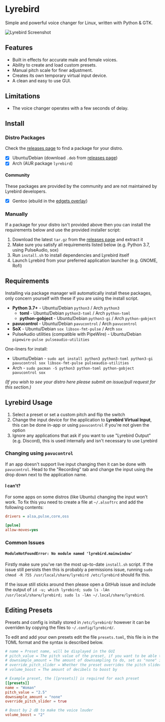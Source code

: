 # Lyrebird

Simple and powerful voice changer for Linux, written with Python & GTK.

![Lyrebird Screenshot](https://raw.githubusercontent.com/lyrebird-voice-changer/lyrebird/master/preview.png)

## Features

- Built in effects for accurate male and female voices.
- Ability to create and load custom presets.
- Manual pitch scale for finer adjustment.
- Creates its own temporary virtual input device.
- A clean and easy to use GUI.

## Limitations

- The voice changer operates with a few seconds of delay.

## Install

### Distro Packages

Check the [releases page](https://github.com/lyrebird-voice-changer/lyrebird/releases) to find a package for your distro.

- [x] Ubuntu/Debian (download `.deb` from [releases page](https://github.com/lyrebird-voice-changer/lyrebird/releases))
- [x] Arch (AUR package `lyrebird`)

#### Community

These packages are provided by the community and are not maintained by Lyrebird developers.

- [x] Gentoo (ebuild in the [edgets overlay](https://github.com/BlueManCZ/edgets/tree/master/media-sound/lyrebird))

### Manually

If a package for your distro isn't provided above then you can install the requirements below and use the provided installer script:

1. Download the latest `tar.gz` from the [releases page](https://github.com/lyrebird-voice-changer/lyrebird/releases) and extract it
2. Make sure you satisfy all requirements listed below (e.g. Python 3.7, using PulseAudio, sox)
3. Run `install.sh` to install dependencies and Lyrebird itself
4. Launch Lyrebird from your preferred application launcher (e.g. GNOME, Rofi)

## Requirements

Installing via package manager will automatically install these packages, only concern yourself with these if you are using the install script.

- **Python 3.7+** - Ubuntu/Debian `python3` / Arch `python3`
    - **toml** - Ubuntu/Debian `python3-toml` / Arch `python-toml`
    - **python-gobject** - Ubuntu/Debian `python3-gi` / Arch `python-gobject`
- **pavucontrol** - Ubuntu/Debian `pavucontrol` / Arch `pavucontrol`
- **SoX** - Ubuntu/Debian `sox libsox-fmt-pulse` / Arch `sox`
- PulseAudio utilities (compatible with PipeWire) - Ubuntu/Debian `pipewire-pulse pulseaudio-utilities`

One-liners for install:

  * Ubuntu/Debian - `sudo apt install python3 python3-toml python3-gi pavucontrol sox libsox-fmt-pulse pulseaudio-utilities`
  * Arch - `sudo pacman -S python3 python-toml python-gobject pavucontrol sox`

*(If you wish to see your distro here please submit an issue/pull request for this section.)*

## Lyrebird Usage

1. Select a preset or set a custom pitch and flip the switch
2. Change the input device for the application to **Lyrebird Virtual Input**, this can be done in-app or using `pavucontrol` if you're not given the option
3. Ignore any applications that ask if you want to use "Lyrebird Output" (e.g. Discord), this is used internally and isn't necessary to use Lyrebird

### Changing using `pavucontrol`

If an app doesn't support live input changing then it can be done with `pavucontrol`. Head to the "Recording" tab and change the input using the drop down next to the application name.

#### I can't?

For some apps on some distros (like Ubuntu) changing the input won't work. To fix this you need to create a file at `~/.alsoftrc` and add the following contents:

```ini
drivers = alsa,pulse,core,oss

[pulse]
allow-moves=yes
```

### Common Issues

#### `ModuleNotFoundError: No module named 'lyrebird.mainwindow'`

Firstly make sure you've ran the most up-to-date `install.sh` script. If the issue still persists then this is probably a permissions issue, running `sudo chmod -R 755 /usr/local/share/lyrebird /etc/lyrebird` should fix this.

If the issue still sticks around then please open a GitHub issue and include the output of `id -u; which lyrebird; sudo ls -lAn /usr/local/share/lyrebird; sudo ls -lAn ~/.local/share/lyrebird`.

## Editing Presets

Presets and config is initally stored in `/etc/lyrebird/` however it can be overriden by copying the files to `~/.config/lyrebird/`.

To edit and add your own presets edit the file `presets.toml`, this file is in the TOML format and the syntax is described below.

```toml
# name = Preset name, will be displayed in the GUI
# pitch_value = The pitch value of the preset, if you want to be able to adjust this use "scale"
# downsample_amount = The amount of downsampling to do, set as "none" if you don't want any
# override_pitch_slider = Whether the preset overrides the pitch slider or not
# volume_boost = The amount of decibels to boost by

# Example preset, the [[presets]] is required for each preset
[[presets]]
name = "Woman"
pitch_value = "2.5"
downsample_amount = "none"
override_pitch_slider = true

# Boost by 2 dB to make the voice louder
volume_boost = "2"
```
